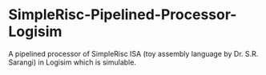 # SimpleRisc-Pipelined-Processor-Logisim
A pipelined processor of SimpleRisc ISA (toy assembly language by Dr. S.R. Sarangi) in Logisim which is simulable.
